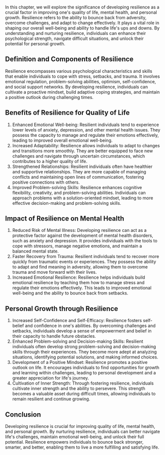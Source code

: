 
In this chapter, we will explore the significance of developing resilience as a crucial factor in improving one's quality of life, mental health, and personal growth. Resilience refers to the ability to bounce back from adversity, overcome challenges, and adapt to change effectively. It plays a vital role in shaping our overall well-being and ability to handle life's ups and downs. By understanding and nurturing resilience, individuals can enhance their psychological strength, navigate difficult situations, and unlock their potential for personal growth.

## Definition and Components of Resilience

Resilience encompasses various psychological characteristics and skills that enable individuals to cope with stress, setbacks, and trauma. It involves emotional regulation, problem-solving abilities, optimism, self-confidence, and social support networks. By developing resilience, individuals can cultivate a proactive mindset, build adaptive coping strategies, and maintain a positive outlook during challenging times.

## Benefits of Resilience for Quality of Life

1. Enhanced Emotional Well-being: Resilient individuals tend to experience lower levels of anxiety, depression, and other mental health issues. They possess the capacity to manage and regulate their emotions effectively, leading to improved overall emotional well-being.
2. Increased Adaptability: Resilience allows individuals to adapt to changes and transitions more smoothly. They are better equipped to face new challenges and navigate through uncertain circumstances, which contributes to a higher quality of life.
3. Strengthened Relationships: Resilient individuals often have healthier and supportive relationships. They are more capable of managing conflicts and maintaining open lines of communication, fostering positive connections with others.
4. Improved Problem-solving Skills: Resilience enhances cognitive flexibility, creativity, and problem-solving abilities. Individuals can approach problems with a solution-oriented mindset, leading to more effective decision-making and problem-solving skills.

## Impact of Resilience on Mental Health

1. Reduced Risk of Mental Illness: Developing resilience can act as a protective factor against the development of mental health disorders, such as anxiety and depression. It provides individuals with the tools to cope with stressors, manage negative emotions, and maintain a balanced mental state.
2. Faster Recovery from Trauma: Resilient individuals tend to recover more quickly from traumatic events or experiences. They possess the ability to adapt and find meaning in adversity, allowing them to overcome trauma and move forward with their lives.
3. Increased Emotional Resilience: Resilience helps individuals build emotional resilience by teaching them how to manage stress and regulate their emotions effectively. This leads to improved emotional well-being and the ability to bounce back from setbacks.

## Personal Growth through Resilience

1. Increased Self-Confidence and Self-Efficacy: Resilience fosters self-belief and confidence in one's abilities. By overcoming challenges and setbacks, individuals develop a sense of empowerment and belief in their capacity to handle future obstacles.
2. Enhanced Problem-solving and Decision-making Skills: Resilient individuals often develop strong problem-solving and decision-making skills through their experiences. They become more adept at analyzing situations, identifying potential solutions, and making informed choices.
3. Development of a Positive Mindset: Resilience promotes a positive outlook on life. It encourages individuals to find opportunities for growth and learning within challenges, leading to personal development and a greater appreciation for life's journey.
4. Cultivation of Inner Strength: Through fostering resilience, individuals cultivate inner strength and the ability to persevere. This strength becomes a valuable asset during difficult times, allowing individuals to remain resilient and continue growing.

## Conclusion

Developing resilience is crucial for improving quality of life, mental health, and personal growth. By nurturing resilience, individuals can better navigate life's challenges, maintain emotional well-being, and unlock their full potential. Resilience empowers individuals to bounce back stronger, smarter, and better, enabling them to live a more fulfilling and satisfying life.
